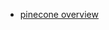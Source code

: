 - [pinecone overview](https://medium.freecodecamp.org/the-programming-language-pipeline-91d3f449c919)
